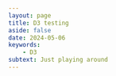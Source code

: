```yaml
---
layout: page
title: D3 testing
aside: false
date: 2024-05-06
keywords:
    - D3
subtext: Just playing around
---
```




<script setup>
import D3Testing from "/components/graphs/D3_Testing.vue";
</script>

<D3Testing/>

